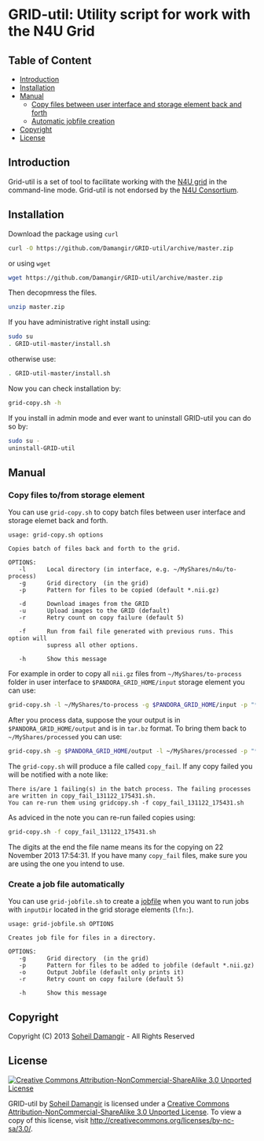 GRID-util: Utility script for work with the N4U Grid
=======

Table of Content
-------

* [Introduction](#introduction)
* [Installation](#installation)
* [Manual](#manual)
  * [Copy files between user interface and storage element back and forth](#copy-files-tofrom-storage-element)
  * [Automatic jobfile creation](#create-a-job-file-automatically)
* [Copyright](#copyright)
* [License](#license)

Introduction
-------
Grid-util is a set of tool to facilitate working with the [N4U grid](https://neugrid4you.eu/) in the command-line mode.
Grid-util is not endorsed by the [N4U Consortium](https://neugrid4you.eu/partners).

Installation
-------
Download the package using `curl`
```bash
curl -O https://github.com/Damangir/GRID-util/archive/master.zip
```
or using `wget`
```bash
wget https://github.com/Damangir/GRID-util/archive/master.zip
```
Then decopmress the files.
```bash
unzip master.zip
```
If you have administrative right install using:
```bash
sudo su
. GRID-util-master/install.sh
```
otherwise use:
```bash
. GRID-util-master/install.sh
```
Now you can check installation by:
```bash
grid-copy.sh -h
```

If you install in admin mode and ever want to uninstall GRID-util you can do so by:
```bash
sudo su -
uninstall-GRID-util
```

Manual
-------
### Copy files to/from storage element

You can use `grid-copy.sh` to copy batch files between user interface and storage elemet back and forth.

```
usage: grid-copy.sh options

Copies batch of files back and forth to the grid.

OPTIONS:
   -l      Local directory (in interface, e.g. ~/MyShares/n4u/to-process)
   -g      Grid directory  (in the grid)
   -p      Pattern for files to be copied (default *.nii.gz)

   -d      Download images from the GRID
   -u      Upload images to the GRID (default)
   -r      Retry count on copy failure (default 5)
   
   -f      Run from fail file generated with previous runs. This option will 
           supress all other options.
   
   -h      Show this message
```

For example in order to copy all `nii.gz` files from `~/MyShares/to-process` folder in user interface to `$PANDORA_GRID_HOME/input` storage element you can use:
```bash
grid-copy.sh -l ~/MyShares/to-process -g $PANDORA_GRID_HOME/input -p "*.nii.gz" -u
```

After you process data, suppose the your output is in `$PANDORA_GRID_HOME/output` and is in `tar.bz` format. To bring them back to `~/MyShares/processed` you can use:
```bash
grid-copy.sh -g $PANDORA_GRID_HOME/output -l ~/MyShares/processed -p "*.tar.bz" -d
```
The `grid-copy.sh` will produce a file called `copy_fail`. If any copy failed you will be notified with a note like:
```
There is/are 1 failing(s) in the batch process. The failing processes are written in copy_fail_131122_175431.sh.                                                                                                                                        
You can re-run them using gridcopy.sh -f copy_fail_131122_175431.sh
```

As adviced in the note you can re-run failed copies using:
```bash
grid-copy.sh -f copy_fail_131122_175431.sh
```

The digits at the end the file name means its for the copying on 22 November 2013 17:54:31. If you have many `copy_fail` files, make sure you are using the one you intend to use.

### Create a job file automatically

You can use `grid-jobfile.sh` to create a [jobfile](https://neugrid4you.eu/group/science-gateway/knowledge-base/-/wiki/Main/Express+Lane) when you want to run jobs with `inputDir` located in the grid storage elements (`lfn:`).

```
usage: grid-jobfile.sh OPTIONS

Creates job file for files in a directory.

OPTIONS:
   -g      Grid directory  (in the grid)
   -p      Pattern for files to be added to jobfile (default *.nii.gz)
   -o      Output Jobfile (default only prints it)
   -r      Retry count on copy failure (default 5)
   
   -h      Show this message
```


Copyright
-------
Copyright (C) 2013 [Soheil Damangir](http://www.linkedin.com/in/soheildamangir) - All Rights Reserved

License
-------
[![Creative Commons Attribution-NonCommercial-ShareAlike 3.0 Unported License](https://raw.github.com/Damangir/GRID-util/master/licence.png "Creative Commons Attribution-NonCommercial-ShareAlike 3.0 Unported License")](http://creativecommons.org/licenses/by-nc-sa/3.0/)

GRID-util by [Soheil Damangir](http://www.linkedin.com/in/soheildamangir) is licensed under a [Creative Commons Attribution-NonCommercial-ShareAlike 3.0 Unported License](http://creativecommons.org/licenses/by-nc-sa/3.0/). To view a copy of this license, visit http://creativecommons.org/licenses/by-nc-sa/3.0/.


